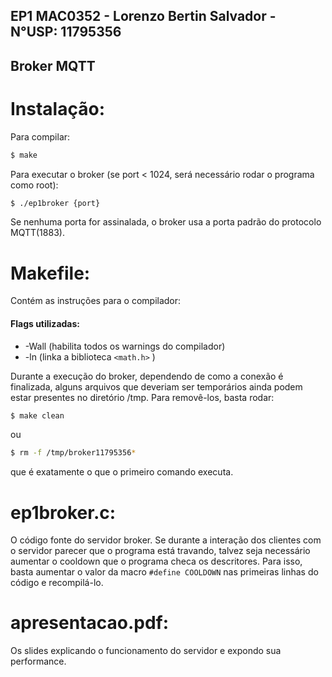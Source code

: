 ## EP1 MAC0352 - Lorenzo Bertin Salvador - N°USP: 11795356

## Broker MQTT

# Instalação:
Para compilar:
```bash
$ make
```
Para executar o broker (se port < 1024, será necessário rodar o programa como root):
```bash
$ ./ep1broker {port}
```
Se nenhuma porta for assinalada, o broker usa a porta padrão do protocolo MQTT(1883).

# Makefile:
Contém as instruções para o compilador:
#### Flags utilizadas:
+ -Wall (habilita todos os warnings do compilador)
+ -ln (linka a biblioteca `<math.h>` )

Durante a execução do broker, dependendo de como a conexão é finalizada, alguns arquivos que deveriam ser temporários ainda podem estar presentes no diretório /tmp. Para removê-los, basta rodar:
```bash
$ make clean
```
ou
```bash
$ rm -f /tmp/broker11795356*
```
que é exatamente o que o primeiro comando executa.

# ep1broker.c:
O código fonte do servidor broker.
Se durante a interação dos clientes com o servidor parecer que o programa está travando, talvez seja necessário aumentar o cooldown que o programa checa os descritores. Para isso, basta aumentar o valor da macro `#define COOLDOWN` nas primeiras linhas do código e recompilá-lo. 
# apresentacao.pdf:
Os slides explicando o funcionamento do servidor e expondo sua performance.
